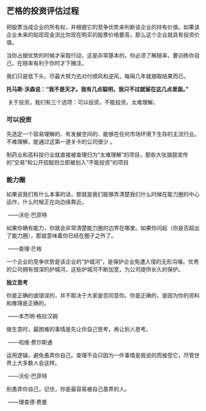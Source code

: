 ## 芒格的投资评估过程

​		把股票当成企业的所有权，并根据它的竞争优势来判断该企业的持有价值。如果该企业未来的贴现现金流比你现在购买的股票价格要高，那么这个企业就具有投资价值。

​		当你占据优势的时候才采取行动，这是非常基本的。你必须了解赔率，要训练你自己，在赔率有利于你时才下赌注。

​		我们只是低下头，尽最大努力去对付顺风和逆风，每隔几年就摘取结果而已。

​		**托马斯·沃森说：“我不是天才。我有几点聪明，我只不过就留在这几点里面。”**

​		关于投资，我们有三个选项：可以投资，不能投资，太难理解。

### 可以投资

​		先选定一个容易理解的、有发展空间的、能够在任何市场环境下生存的主流行业。不难理解，能通过这第一道关卡的公司很少 。

​		制药业和高科技行业就直接被查理归为“太难理解”的项目，那些大张旗鼓宣传的“交易”和公开招股则立即被划入“不能投资”的项目

### 能力圈 

如果说我们有什么本事的话，那就是我们能够弄清楚我们什么时候在能力圈的中心运作，什么时候正在向边缘靠近。 

​		——沃伦·巴菲特

如果你确有能力，你就会非常清楚能力圈的边界在哪里。如果你问起（你是否超出了能力圈），那就意味着你已经在圈子之外了。

​		——查理·芒格

​		一个企业的竞争优势是该企业的“护城河”，是保护企业免遭入侵的无形沟壕。优秀的公司拥有很深的护城河，这些护城河不断加宽，为公司提供长久的保护。

**独立思考**

你是正确的或错误的，并不取决于大家是否同意你。你是正确的，是因为你的资料和推理是正确的。

​	——本杰明·格拉汉姆



做生意时，最困难的事情是先让你自己思考，再让别人思考。  

​	——哈维·费尔斯通   



运用逻辑，避免愚弄你自己。查理不会只因为一件事情是我说的而接受它，尽管世界上大多数人会这样。   

​	——沃伦·巴菲特



别愚弄你自己，记住，你是最容易被自己愚弄的人。    

​	——理查德·费曼